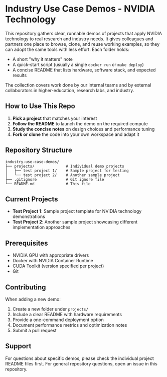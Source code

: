 # Industry Use Case Demos - NVIDIA Technology

This repository gathers clear, runnable demos of projects that apply NVIDIA technology to real research and industry needs. It gives colleagues and partners one place to browse, clone, and reuse working examples, so they can adopt the same tools with less effort. Each folder holds:

- A short "why it matters" note
- A quick-start script (usually a single `docker run` or `make deploy`)
- A concise README that lists hardware, software stack, and expected results

The collection covers work done by our internal teams and by external collaborators in higher-education, research labs, and industry.

## How to Use This Repo

1. **Pick a project** that matches your interest
2. **Follow the README** to launch the demo on the required compute
3. **Study the concise notes** on design choices and performance tuning
4. **Fork or clone** the code into your own workspace and adapt it

## Repository Structure

```
industry-use-case-demos/
├── projects/              # Individual demo projects
│   ├── test project 1/    # Sample project for testing
│   └── test project 2/    # Another sample project
├── .gitignore             # Git ignore file
└── README.md              # This file
```

## Current Projects

- **Test Project 1**: Sample project template for NVIDIA technology demonstrations
- **Test Project 2**: Another sample project showcasing different implementation approaches

## Prerequisites

- NVIDIA GPU with appropriate drivers
- Docker with NVIDIA Container Runtime
- CUDA Toolkit (version specified per project)
- Git

## Contributing

When adding a new demo:
1. Create a new folder under `projects/`
2. Include a clear README with hardware requirements
3. Provide a one-command deployment option
4. Document performance metrics and optimization notes
5. Submit a pull request

## Support

For questions about specific demos, please check the individual project README files first. For general repository questions, open an issue in this repository. 